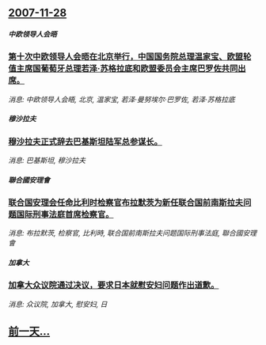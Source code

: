 ## [2007-11-28](/news/2007/11/28/index.md)

##### 中欧领导人会晤
### [第十次中欧领导人会晤在北京举行，中国国务院总理温家宝、欧盟轮值主席国葡萄牙总理若泽·苏格拉底和欧盟委员会主席巴罗佐共同出席。](/news/2007/11/28/第十次中欧领导人会晤在北京举行-中国国务院总理温家宝-欧盟轮值主席国葡萄牙总理若泽-苏格拉底和欧盟委员会主席巴罗佐共同出.md)
_消息: 中欧领导人会晤, 北京, 温家宝, 若泽·曼努埃尔·巴罗佐, 若泽·苏格拉底_

##### 穆沙拉夫
### [穆沙拉夫正式辞去巴基斯坦陆军总参谋长。](/news/2007/11/28/穆沙拉夫正式辞去巴基斯坦陆军总参谋长.md)
_消息: 巴基斯坦, 穆沙拉夫_

##### 聯合國安理會
### [联合国安理会任命比利时检察官布拉默茨为新任联合国前南斯拉夫问题国际刑事法庭首席检察官。](/news/2007/11/28/联合国安理会任命比利时检察官布拉默茨为新任联合国前南斯拉夫问题国际刑事法庭首席检察官.md)
_消息: 布拉默茨, 检察官, 比利時, 联合国前南斯拉夫问题国际刑事法庭, 聯合國安理會_

##### 加拿大
### [加拿大众议院通过决议，要求日本就慰安妇问题作出道歉。](/news/2007/11/28/加拿大众议院通过决议-要求日本就慰安妇问题作出道歉.md)
_消息: 众议院, 加拿大, 慰安妇, 日_

## [前一天...](/news/2007/11/27/index.md)


